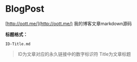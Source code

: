 BlogPost
========

[http://oott.me/](http://oott.me/) 我的博客文章markdown源码

**标题格式：**

`ID-Title.md`

> ID为文章对应的永久链接中的数字标识符
> Title为文章标题

